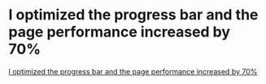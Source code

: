 # I optimized the progress bar and the page performance increased by 70%
[I optimized the progress bar and the page performance increased by 70%](https://aiwithcloud.com/2022/09/19/i_optimized_the_progress_bar_and_the_page_performance_increased_by_70/)